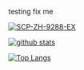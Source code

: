 testing fix me

[![SCP-ZH-9288-EX](https://user-images.githubusercontent.com/5595067/92376681-e970bc00-f13d-11ea-89ac-dfa0ef4e74b2.gif)](http://scp-int.wikidot.com/scp-zh-9288-ex)

[![github stats](https://github-readme-stats.vercel.app/api?username=Unihedro&show_icons=true)](https://github.com/anuraghazra/github-readme-stats)  

[![Top Langs](https://github-readme-stats.vercel.app/api/top-langs/?username=Unihedro&layout=compact)](https://github.com/anuraghazra/github-readme-stats)
